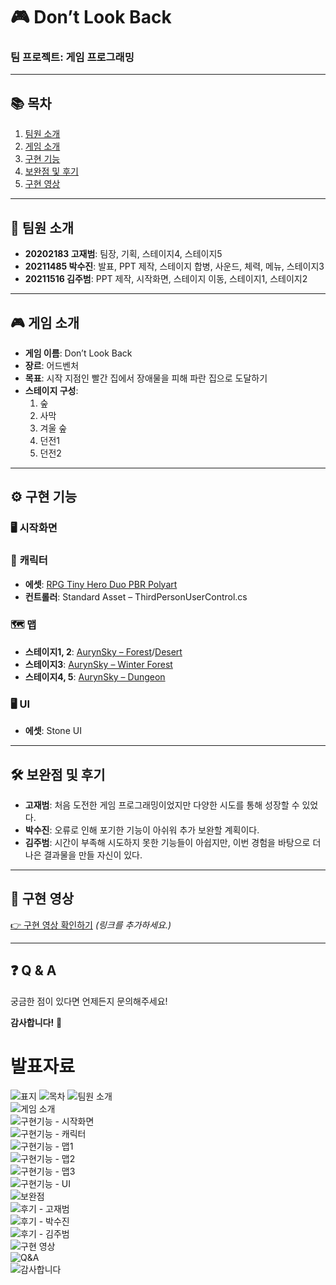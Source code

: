# 🎮 **Don’t Look Back**  
### **팀 프로젝트: 게임 프로그래밍**

---

## 📚 **목차**
1. [팀원 소개](#팀원-소개)  
2. [게임 소개](#게임-소개)  
3. [구현 기능](#구현-기능)  
4. [보완점 및 후기](#보완점-및-후기)  
5. [구현 영상](#구현-영상)  

---

## 👥 **팀원 소개**

- **20202183 고재범**: 팀장, 기획, 스테이지4, 스테이지5  
- **20211485 박수진**: 발표, PPT 제작, 스테이지 합병, 사운드, 체력, 메뉴, 스테이지3  
- **20211516 김주범**: PPT 제작, 시작화면, 스테이지 이동, 스테이지1, 스테이지2  

---

## 🎮 **게임 소개**

- **게임 이름**: Don’t Look Back  
- **장르**: 어드벤처  
- **목표**: 시작 지점인 빨간 집에서 장애물을 피해 파란 집으로 도달하기  
- **스테이지 구성**:  
   1. 숲  
   2. 사막  
   3. 겨울 숲  
   4. 던전1  
   5. 던전2  

---

## ⚙️ **구현 기능**

### 🖥️ **시작화면**

### 🦸 **캐릭터**
- **에셋**: [RPG Tiny Hero Duo PBR Polyart](https://assetstore.unity.com/packages/3d/characters/humanoids/rpg-tiny-hero-duo-pbr-polyart-225148)
- **컨트롤러**: Standard Asset – ThirdPersonUserControl.cs  

### 🗺️ **맵**
- **스테이지1, 2**: [AurynSky – Forest](https://assetstore.unity.com/packages/3d/environments/forest-low-poly-toon-battle-arena-tower-defense-pack-100080)/[Desert](https://assetstore.unity.com/packages/3d/environments/desert-low-poly-toon-battle-arena-tower-defense-pack-124507)
- **스테이지3**: [AurynSky – Winter Forest](https://assetstore.unity.com/packages/3d/environments/winter-forest-low-poly-toon-battle-arena-tower-defense-pack-150432)
- **스테이지4, 5**: [AurynSky – Dungeon](https://assetstore.unity.com/packages/3d/environments/dungeons/dungeon-low-poly-toon-battle-arena-tower-defense-pack-109791)  

### 🖥️ **UI**
- **에셋**: Stone UI  

---

## 🛠️ **보완점 및 후기**

- **고재범**: 처음 도전한 게임 프로그래밍이었지만 다양한 시도를 통해 성장할 수 있었다.  
- **박수진**: 오류로 인해 포기한 기능이 아쉬워 추가 보완할 계획이다.
- **김주범**: 시간이 부족해 시도하지 못한 기능들이 아쉽지만, 이번 경험을 바탕으로 더 나은 결과물을 만들 자신이 있다.  

---

## 🎥 **구현 영상**

[👉 구현 영상 확인하기](#) *(링크를 추가하세요.)*

---

## ❓ **Q & A**

궁금한 점이 있다면 언제든지 문의해주세요!  

**감사합니다!** 🎉



# 발표자료
![표지](ppt/slide(1).PNG)
![목차](ppt/slide(2).PNG)
![팀원 소개](ppt/slide%283%29.PNG)  
![게임 소개](ppt/slide%284%29.PNG)  
![구현기능 - 시작화면](ppt/slide%285%29.PNG)  
![구현기능 - 캐릭터](ppt/slide%286%29.PNG)  
![구현기능 - 맵1](ppt/slide%287%29.PNG)  
![구현기능 - 맵2](ppt/slide%288%29.PNG)  
![구현기능 - 맵3](ppt/slide%289%29.PNG)  
![구현기능 - UI](ppt/slide%2810%29.PNG)  
![보완점](ppt/slide%2811%29.PNG)  
![후기 - 고재범](ppt/slide%2812%29.PNG)  
![후기 - 박수진](ppt/slide%2813%29.PNG)  
![후기 - 김주범](ppt/slide%2814%29.PNG)  
![구현 영상](ppt/slide%2815%29.PNG)  
![Q&A](ppt/slide%2816%29.PNG)  
![감사합니다](ppt/slide%2817%29.PNG)  
